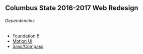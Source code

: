 ## Columbus State 2016-2017 Web Redesign

###### Dependencies
- [Foundation 6](http://foundation.zurb.com/) 
- [Motion UI](http://foundation.zurb.com/sites/docs/motion-ui.html)
- [Sass/Compass](http://sass-lang.com/)
